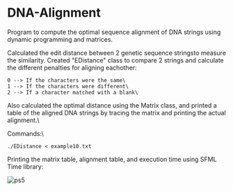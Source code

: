 # DNA-Alignment
Program to compute the optimal sequence alignment of DNA strings using dynamic programming and matrices.

Calculated the edit distance between 2 genetic sequence stringsto measure the similarity. Created "EDistance" class to compare 2 strings and calculate the different penalties for aligning eachother:
```
0 --> If the characters were the same\
1 --> If the characters were different\
2 --> If a character matched with a blank\
```
Also calculated the optimal distance using the Matrix class, and printed a table of the aligned DNA strings by tracing the matrix and printing the actual alignment.\

Commands:\
```make\
./EDistance < example10.txt
```
Printing the matrix table, alignment table, and execution time using SFML Time library:

![ps5](https://user-images.githubusercontent.com/70961105/173461938-ce245364-c2c0-49be-953a-ae1ea60e9555.png)
